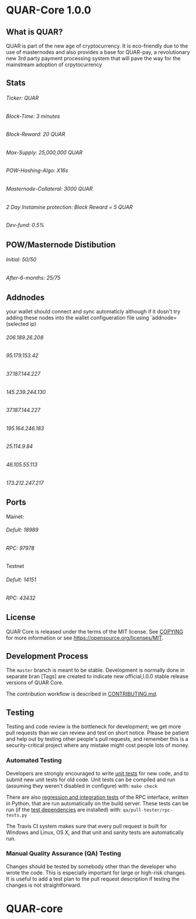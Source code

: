 
QUAR-Core 1.0.0
===============================



What is QUAR?
----------------

QUAR is part of the new age of cryptocurrency. It is eco-friendly due to the use of 
masternodes and also provides a base for QUAR-pay, a revolutionary new 3rd party payment
processing system that will pave the way for the mainstream adoption of crpytocurrency

Stats
------
###### Ticker: QUAR
###### Block-Time: 3 minutes
###### Block-Reward: 20 QUAR
###### Max-Supply: 25,000,000 QUAR
###### POW-Hashing-Algo: X16s
###### Masternode-Collateral: 3000 QUAR
###### 2 Day Instamine protection: Block Reward = 5 QUAR
###### Dev-fund: 0.5%

POW/Masternode Distibution
-------------------
###### Initial: 50/50
###### After-6-months: 25/75

Addnodes
--------
your wallet should connect and sync automaticly although if it dosn't try adding these nodes into the wallet configueration file using `addnode=(selected ip)
###### 206.189.26.208
###### 95.179.153.42
###### 37.187.144.227
###### 145.239.244.130
###### 37.187.144.227
###### 195.164.246.183
###### 25.114.9.84
###### 46.105.55.113
###### 173.212.247.217

Ports
-----
Mainet:
###### Defult: 18989
###### RPC: 97978
Testnet
###### Defult: 14151
###### RPC: 43432

License
-------

QUAR Core is released under the terms of the MIT license. See [COPYING](COPYING) for more
information or see https://opensource.org/licenses/MIT.

Development Process
-------------------

The `master` branch is meant to be stable. Development is normally done in separate bran
[Tags] are created to indicate new official,l.0.0 stable release versions of QUAR Core.

The contribution workflow is described in [CONTRIBUTING.md](CONTRIBUTING.md).

Testing
-------

Testing and code review is the bottleneck for development; we get more pull
requests than we can review and test on short notice. Please be patient and help out by testing
other people's pull requests, and remember this is a security-critical project where any mistake might cost people
lots of money.

### Automated Testing

Developers are strongly encouraged to write [unit tests](/doc/unit-tests.md) for new code, and to
submit new unit tests for old code. Unit tests can be compiled and run
(assuming they weren't disabled in configure) with: `make check`

There are also [regression and integration tests](/qa) of the RPC interface, written
in Python, that are run automatically on the build server.
These tests can be run (if the [test dependencies](/qa) are installed) with: `qa/pull-tester/rpc-tests.py`

The Travis CI system makes sure that every pull request is built for Windows
and Linux, OS X, and that unit and sanity tests are automatically run.

### Manual Quality Assurance (QA) Testing

Changes should be tested by somebody other than the developer who wrote the
code. This is especially important for large or high-risk changes. It is useful
to add a test plan to the pull request description if testing the changes is
not straightforward.

# QUAR-core
